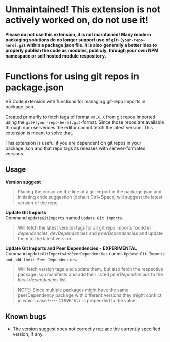 # Unmaintained! This extension is not actively worked on, do not use it!
**Please do not use this extension, it is not maintained! Many modern packaging solutions do no longer support use of `git+[your-repo-here].git` within a package.json file. It is also generally a better idea to properly publish the code as modules, publicly, through your own NPM namespace or self hosted module respository.**

# Functions for using git repos in package.json
VS Code extension with functions for managing git-repo imports in package.json.

Created primarily to fetch tags of format `vX.X.X` from git repos imported using the `git+[your-repo-here].git`-format. Since those repos are available through npm serverices the editor cannot fetch the latest version. This extension is meant to solve that.

This extension is useful if you are dependent on git repos in your package.json and that repo tags its releases with semver-formated versions.

## Usage
**Version suggest**  
> Placing the cursor on the line of a git-import in the package.json and initiating code suggestion (default Ctrl+Space) will suggest the latest version of the repo.

**Update Git Imports**  
Command `updateGitImports` named `Update Git Imports`.  
> Will fetch the latest version tags for all git repo imports found in *dependencies*, *devDependencies* and *peerDependencies* and update them to the latest version.

**Update Git Imports and Peer Dependencies - EXPERIMENTAL**  
Command `updateGitImportsAndPeerDependencies` names `Update Git Imports and add their Peer Dependencies`.  
>Will fetch version tags and update them, but also fetch the respective package.json manifests and add their listed *peerDependencies* to the local *dependencies* list.

>NOTE: Since multiple packages might have the same peerDependency package with different versions they might conflict, in which case *!---- CONFLICT* is prepended to the value.

## Known bugs
- The version suggest does not correctly replace the currently specified version, if any.
